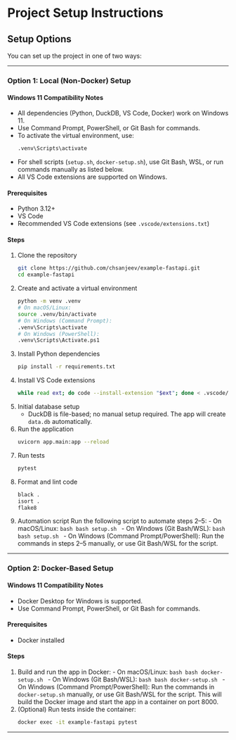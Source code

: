 # Project Setup Instructions

## Setup Options

You can set up the project in one of two ways:

---

### Option 1: Local (Non-Docker) Setup

#### Windows 11 Compatibility Notes
- All dependencies (Python, DuckDB, VS Code, Docker) work on Windows 11.
- Use Command Prompt, PowerShell, or Git Bash for commands.
- To activate the virtual environment, use:
	```bat
	.venv\Scripts\activate
	```
- For shell scripts (`setup.sh`, `docker-setup.sh`), use Git Bash, WSL, or run commands manually as listed below.
- All VS Code extensions are supported on Windows.


#### Prerequisites
- Python 3.12+
- VS Code
- Recommended VS Code extensions (see `.vscode/extensions.txt`)

#### Steps
1. Clone the repository
	```bash
	git clone https://github.com/chsanjeev/example-fastapi.git
	cd example-fastapi
	```
2. Create and activate a virtual environment
	```bash
	python -m venv .venv
	# On macOS/Linux:
	source .venv/bin/activate
	# On Windows (Command Prompt):
	.venv\Scripts\activate
	# On Windows (PowerShell):
	.venv\Scripts\Activate.ps1
	```
3. Install Python dependencies
	```bash
	pip install -r requirements.txt
	```
4. Install VS Code extensions
	```bash
	while read ext; do code --install-extension "$ext"; done < .vscode/extensions.txt
	```
5. Initial database setup
	- DuckDB is file-based; no manual setup required. The app will create `data.db` automatically.
6. Run the application
	```bash
	uvicorn app.main:app --reload
	```
7. Run tests
	```bash
	pytest
	```
8. Format and lint code
	```bash
	black .
	isort .
	flake8
	```
9. Automation script
	Run the following script to automate steps 2–5:
		- On macOS/Linux:
			```bash
			bash setup.sh
			```
		- On Windows (Git Bash/WSL):
			```bash
			bash setup.sh
			```
		- On Windows (Command Prompt/PowerShell):
			Run the commands in steps 2–5 manually, or use Git Bash/WSL for the script.

---

### Option 2: Docker-Based Setup

#### Windows 11 Compatibility Notes
- Docker Desktop for Windows is supported.
- Use Command Prompt, PowerShell, or Git Bash for commands.

#### Prerequisites
- Docker installed

#### Steps
1. Build and run the app in Docker:
		- On macOS/Linux:
			```bash
			bash docker-setup.sh
			```
		- On Windows (Git Bash/WSL):
			```bash
			bash docker-setup.sh
			```
		- On Windows (Command Prompt/PowerShell):
			Run the commands in `docker-setup.sh` manually, or use Git Bash/WSL for the script.
	This will build the Docker image and start the app in a container on port 8000.
2. (Optional) Run tests inside the container:
	```bash
	docker exec -it example-fastapi pytest
	```

---
